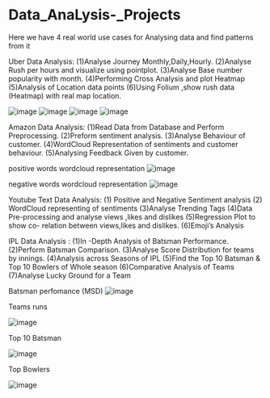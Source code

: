 # Data_AnaLysis-_Projects

Here we have 4 real world use cases for Analysing data and find patterns from it

Uber Data Analysis:
(1)Analyse Journey Monthly,Daily,Hourly.
(2)Analyse Rush per hours and visualize using pointplot.
(3)Analyse Base number popularity with month.
(4)Performing Cross Analysis and plot Heatmap
(5)Analysis of Location data points
(6)Using Folium ,show rush data (Heatmap) with real map location.

![image](https://user-images.githubusercontent.com/52398726/120892585-bb68cb80-c62c-11eb-948f-df0995f6c5a6.png)  ![image](https://user-images.githubusercontent.com/52398726/120892652-fe2aa380-c62c-11eb-977d-2624703f46d3.png)
![image](https://user-images.githubusercontent.com/52398726/120892693-287c6100-c62d-11eb-80d9-46bf6ab49968.png)
![image](https://user-images.githubusercontent.com/52398726/120892727-4cd83d80-c62d-11eb-9cb3-281123dce6e7.png)










Amazon Data Analysis:
(1)Read Data from Database and Perform Preprocessing.
(2)Preform sentiment analysis.
(3)Analyse Behaviour of customer.
(4)WordCloud Representation of sentiments and customer behaviour.
(5)Analysing Feedback Given by customer.

positive words wordcloud representation
![image](https://user-images.githubusercontent.com/52398726/120892768-78f3be80-c62d-11eb-8ea7-6588822a5007.png)

negative words wordcloud representation
![image](https://user-images.githubusercontent.com/52398726/120892773-827d2680-c62d-11eb-8e09-dbb8bbef55df.png)






Youtube Text Data Analysis:
(1) Positive and Negative Sentiment analysis
(2) WordCloud representing of sentiments
(3)Analyse Trending Tags
(4)Data Pre-processing and analyse views ,likes and dislikes
(5)Regression Plot to show co- relation between views,likes and dislikes.
(6)Emoji’s Analysis



IPL Data Analysis :
(1)In -Depth Analysis of Batsman Performance.
(2)Perform Batsman Comparison.
(3)Analyse Score Distribution for teams by innings.
(4)Analysis across Seasons of IPL
(5)Find the Top 10 Batsman & Top 10 Bowlers of Whole season
(6)Comparative Analysis of Teams
(7)Analyse Lucky Ground for a Team


Batsman perfomance (MSD)
![image](https://user-images.githubusercontent.com/52398726/120892981-6f1e8b00-c62e-11eb-9781-50f4cf2d1ad2.png)


Teams runs 

![image](https://user-images.githubusercontent.com/52398726/120892990-852c4b80-c62e-11eb-984b-832ace1613a6.png)


Top 10 Batsman 

![image](https://user-images.githubusercontent.com/52398726/120893026-a4c37400-c62e-11eb-977d-0dd5d5ae5546.png)

Top Bowlers 

![image](https://user-images.githubusercontent.com/52398726/120893043-b9a00780-c62e-11eb-815e-fd887282ee1b.png)


